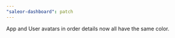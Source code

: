 ```yaml
---
"saleor-dashboard": patch
---
```


App and User avatars in order details now all have the same color.

